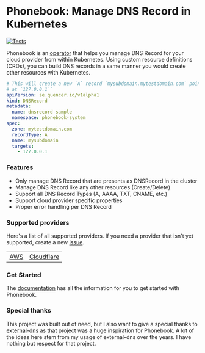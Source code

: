 # Phonebook: Manage DNS Record in Kubernetes
[![Tests](https://github.com/pier-oliviert/phonebook/actions/workflows/test.yaml/badge.svg)](https://github.com/pier-oliviert/phonebook/actions/workflows/test.yaml)

Phonebook is an [operator](https://kubernetes.io/docs/concepts/extend-kubernetes/operator/) that helps you manage DNS Record for your cloud provider from within Kubernetes. Using custom resource definitions (CRDs), you can build DNS records in a same manner you would create other resources with Kubernetes.

```yaml
# This will create a new `A` record `mysubdomain.mytestdomain.com` pointing
# at `127.0.0.1``
apiVersion: se.quencer.io/v1alpha1
kind: DNSRecord
metadata:
  name: dnsrecord-sample
  namespace: phonebook-system
spec:
  zone: mytestdomain.com
  recordType: A
  name: mysubdomain
  targets:
    - 127.0.0.1
```

### Features

- Only manage DNS Record that are presents as DNSRecord in the cluster
- Manage DNS Record like any other resources (Create/Delete)
- Support all DNS Record Types (A, AAAA, TXT, CNAME, etc.)
- Support cloud provider specific properties 
- Proper error handling per DNS Record

### Supported providers

Here's a list of all supported providers. If you need a provider that isn't yet supported, create a new [issue](https://github.com/pier-oliviert/phonebook/issues/new).

|||
|--|--|
|[AWS](https://pier-oliviert.github.io/phonebook/providers/aws/)|[Cloudflare](https://pier-oliviert.github.io/phonebook/providers/cloudflare/)|

### Get Started

The [documentation](https://pier-oliviert.github.io/phonebook/) has all the information for you to get started with Phonebook.

### Special thanks

This project was built out of need, but I also want to give a special thanks to [external-dns](https://github.com/kubernetes-sigs/external-dns) as that project was a huge inspiration for Phonebook. A lot of the ideas here stem from my usage of external-dns over the years. I have nothing but respect for that project.
